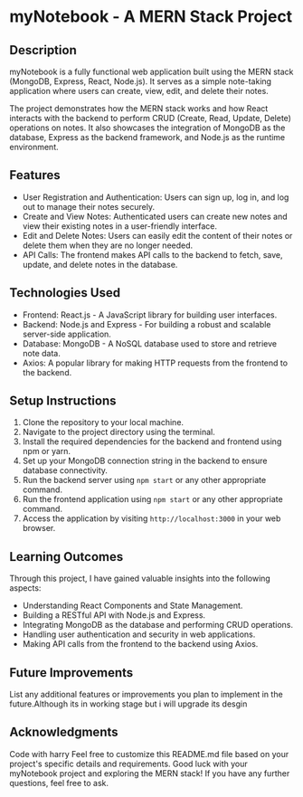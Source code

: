 # myNotebook - A MERN Stack Project


## Description

myNotebook is a fully functional web application built using the MERN stack (MongoDB, Express, React, Node.js). It serves as a simple note-taking application where users can create, view, edit, and delete their notes.

The project demonstrates how the MERN stack works and how React interacts with the backend to perform CRUD (Create, Read, Update, Delete) operations on notes. It also showcases the integration of MongoDB as the database, Express as the backend framework, and Node.js as the runtime environment.

## Features

- User Registration and Authentication: Users can sign up, log in, and log out to manage their notes securely.
- Create and View Notes: Authenticated users can create new notes and view their existing notes in a user-friendly interface.
- Edit and Delete Notes: Users can easily edit the content of their notes or delete them when they are no longer needed.
- API Calls: The frontend makes API calls to the backend to fetch, save, update, and delete notes in the database.

## Technologies Used

- Frontend: React.js - A JavaScript library for building user interfaces.
- Backend: Node.js and Express - For building a robust and scalable server-side application.
- Database: MongoDB - A NoSQL database used to store and retrieve note data.
- Axios: A popular library for making HTTP requests from the frontend to the backend.

## Setup Instructions

1. Clone the repository to your local machine.
2. Navigate to the project directory using the terminal.
3. Install the required dependencies for the backend and frontend using npm or yarn.
4. Set up your MongoDB connection string in the backend to ensure database connectivity.
5. Run the backend server using `npm start` or any other appropriate command.
6. Run the frontend application using `npm start` or any other appropriate command.
7. Access the application by visiting `http://localhost:3000` in your web browser.

## Learning Outcomes

Through this project, I have gained valuable insights into the following aspects:

- Understanding React Components and State Management.
- Building a RESTful API with Node.js and Express.
- Integrating MongoDB as the database and performing CRUD operations.
- Handling user authentication and security in web applications.
- Making API calls from the frontend to the backend using Axios.

## Future Improvements

List any additional features or improvements you plan to implement in the future.Although its in working stage but i will upgrade its desgin 

## Acknowledgments

Code with harry 
Feel free to customize this README.md file based on your project's specific details and requirements. Good luck with your myNotebook project and exploring the MERN stack! If you have any further questions, feel free to ask.

